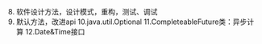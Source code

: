 8. 软件设计方法，设计模式，重构，测试、调试
9. 默认方法，改进api
10.java.util.Optional
11.CompleteableFuture类：异步计算
12.Date&Time接口